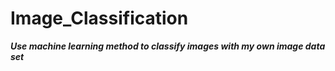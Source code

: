 # Image_Classification
***Use machine learning method to classify images with my own image data set***

